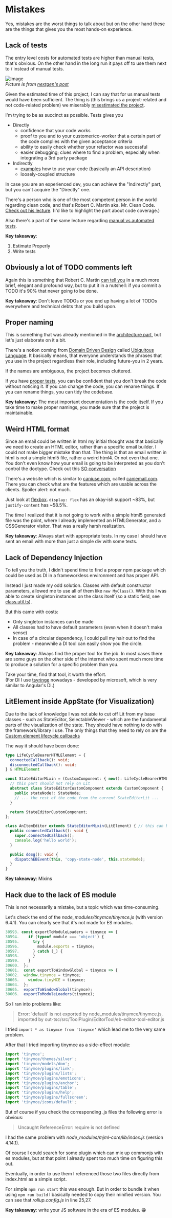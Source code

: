 # Mistakes

Yes, mistakes are the worst things to talk about but on the other hand these are the things that gives you the most hands-on experience.

## Lack of tests
The entry level costs for automated tests are higher than manual tests, that's obvious. On the other hand in the long run it pays off to use them next to / instead of manual tests. 


![image](./manual-vs-automated-tests.webp) \
*Picture is from [nextgen's post](https://resources.nextgen-technology.com/automated-testing-measure-roi)*


Given the estimated time of this project, I can say that for us manual tests would have been sufficient.
The thing is (this brings us a project-related and not code-related problem) we miserably [misestimated the project](#weird-html-format).

I'm trying to be as succinct as possible. Tests gives you
- Directly
  - confidence that your code works
  - proof to you and to your customer/co-worker that a certain part of the code complies with the given acceptance criteria
  - ability to easily check whether your refactor was successful
  - easier debugging; clues where to find a problem, especially when integrating a 3rd party package
- Indirectly
  - [examples](https://www.youtube.com/watch?v=i37i6DE5kxg) how to use your code (basically an API description)
  - loosely-coupled structure

In case you are an experienced dev, you can achieve the "Indirectly" part, but you can't acquire the "Directly" one.

There's a person who is one of the most competent person in the world regarding clean code, and that's Robert C. Martin aka. Mr. Clean Code. [Check out his lecture](https://youtu.be/Qjywrq2gM8o?si=kmR2PmDBFs87ZzBV&t=1907).
(I'd like to highlight the part about code coverage.)

Also there's a part of the same lecture regarding [manual vs automated tests](https://youtu.be/Qjywrq2gM8o?si=CQ0lN6DxFRG2pHqB&t=2790).

**Key takeaway**:
1. Estimate Properly
2. Write tests

## Obviously a lot of TODO comments left
Again this is something that Robert C. Martin [can tell you](https://youtu.be/2a_ytyt9sf8?si=EJh7Bo-lnRKP9gdV&t=1498) in a much more brief, elegant and profound way, but to put it in a nutshell:
if you commit a TODO it's 90% that never going to be done.

**Key takeaway**:
Don't leave TODOs or you end up having a lot of TODOs everywhere and technical debts that you build upon.

## Proper naming
This is something that was already mentioned in the [architecture part](./architecture.md#ebitem), but let's just elaborate on it a bit.

There's a notion coming from [Domain Driven Design](https://martinfowler.com/bliki/DomainDrivenDesign.html) called [Ubiquitous Language](https://martinfowler.com/bliki/UbiquitousLanguage.html).
It basically means, that everyone understands the phrases that you use in the project regardless their role, including future-you in 2 years.

If the names are ambiguous, the project becomes cluttered.

If you have [proper tests](#lack-of-tests), you can be confident that you don't break the code without noticing it.
If you can change the code, you can rename things.
If you can rename things, you can tidy the codebase.

**Key takeaway**:
The most important documentation is the code itself. If you take time to make proper namings, you made sure that the project is maintainable.

## Weird HTML format
Since an email could be written in html my initial thought was that basically we need to create an HTML editor, rather than a specific email builder. I could not make bigger mistake than that. The thing is that an email written in html is not a simple html5 file, rather a weird html4. Or not even that one. You don't even know how your email is going to be interpreted as you don't control the doctype.
Check out this [SO conversation](https://stackoverflow.com/questions/9136002/what-version-of-html-to-use-in-emails)

There's a website which is similar to [caniuse.com](https://caniuse.com), called [caniemail.com](https://www.caniemail.com/). There you can check what are the features which are usable across the clients. Spoiler alert: not much.

Just look at [flexbox](https://www.caniemail.com/search/?s=flex). `display: flex` has an okay-ish support ~83%, but `justify-content` has ~58.5%.

The time I realized that it is not going to work with a simple html5 generated file was the point, where I already implemented an HTMLGenerator, and a CSSGenerator visitor. That was a really harsh realization.

**Key takeaway**: Always start with appropriate tests. In my case I should have sent an email with more than just a simple div with some texts.

## Lack of Dependency Injection

To tell you the truth, I didn't spend time to find a proper npm package which could be used as DI in a frameworkless environment and has proper API.

Instead I just made my odd solution. Classes with default constructor parameters, allowed me to use all of them like `new MyClass()`.
With this I was able to create singleton instances on the class itself (so a static field, see [class.util.ts](./src/common/utils/class.util.ts)).

But this came with costs:
- Only singleton instances can be made
- All classes had to have default parameters (even when it doesn't make sense)
- In case of a circular dependency, I could pull my hair out to find the problem - meanwhile a DI tool can easily show you the circle.

**Key takeaway**: Always find the proper tool for the job. In most cases there are some guys on the other side of the internet who spent much more time to produce a solution for a specific problem than you.

Take your time, find that tool, it worth the effort. \
(For DI I use [tsyringe](https://www.npmjs.com/package/tsyringe) nowadays - developed by microsoft, which is very similar to Angular's DI.)

## LitElement inside AppState (for Visualization)
Due to the lack of knowledge I was not able to cut off Lit from my base classes - such as StateEditor, SelectableViewer - which are the fundamental parts of the visualization of the state. They should have nothing to do with the framework/library I use.
The only things that they need to rely on are the [Custom element lifecycle callbacks](https://developer.mozilla.org/en-US/docs/Web/API/Web_components/Using_custom_elements#custom_element_lifecycle_callbacks)

The way it should have been done:
```typescript
type LifeCycleBearerHTMLElement = {
  connectedCallback(): void;
  disconnectedCallback(): void;
} & HTMLElement

const StateEditorMixin = (CustomComponent: { new(): LifeCycleBearerHTMLElement }) => {
  // this part should not rely on Lit
  abstract class StateEditorCustomComponent extends CustomComponent {
    public stateNode!: StateNode;
    // ... the rest of the code from the current StateEditorLit ...
  }

  return StateEditorCustomComponent;
};

class AnItemEditor extends StateEditorMixin(LitElement) { // this can be lit specific
  public connectedCallback(): void {
    super.connectedCallback();
    console.log('hello world');
  }

  public doSg(): void {
    dispatchEBEvent(this, 'copy-state-node', this.stateNode);
  }
}
```

**Key takeaway**: Mixins

## Hack due to the lack of ES module

This is not necessarily a mistake, but a topic which was time-consuming.

Let's check the end of the _node_modules/tinymce/tinymce.js_ (with version 6.4.1). You can clearly see that it's not made for ES modules.

```javascript
30593. const exportToModuleLoaders = tinymce => {
30594.    if (typeof module === 'object') {
30595.      try {
30596.        module.exports = tinymce;
30597.      } catch (_) {
30598.      }
30599.    }
30600.  };
30601.  const exportToWindowGlobal = tinymce => {
30602.  window.tinymce = tinymce;
30603.    window.tinyMCE = tinymce;
30604.  };
30605.  exportToWindowGlobal(tinymce);
30606.  exportToModuleLoaders(tinymce);
```

So I ran into problems like:
> Error: 'default' is not exported by node_modules/tinymce/tinymce.js, imported by out-tsc/src/ToolPlugin/EditorTool/eb-editor-tool-editor.js

I tried `import * as tinymce from 'tinymce'` which lead me to the very same problem.

After that I tried importing tinymce as a side-effect module:

```typescript
import 'tinymce';
import 'tinymce/themes/silver';
import 'tinymce/models/dom';
import 'tinymce/plugins/link';
import 'tinymce/plugins/lists';
import 'tinymce/plugins/emoticons';
import 'tinymce/plugins/anchor';
import 'tinymce/plugins/table';
import 'tinymce/plugins/help';
import 'tinymce/plugins/fullscreen';
import 'tinymce/icons/default';
```

But of course if you check the corresponding .js files the following error is obvious:
> Uncaught ReferenceError: require is not defined

I had the same problem with _node_modules/mjml-core/lib/index.js_ (version 4.14.1).

Of course I could search for some plugin which can mix up commonjs with es modules, but at that point I already spent too much time on figuring this out.

Eventually, in order to use them I referenced those two files directly from index.html as a simple script.

For simple `npm run start` this was enough. But in order to bundle it when using `npm run build` I basically needed to copy their minified version. You can see that _rollup.config.js_ in line 25,27.

**Key takeaway**: write your JS software in the era of ES modules. 😁